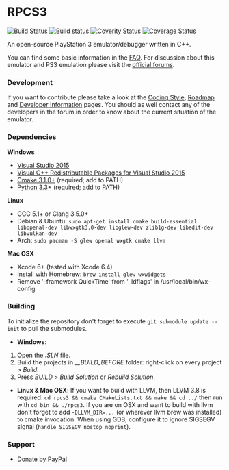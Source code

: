 RPCS3
=====

[![Build Status](https://travis-ci.org/RPCS3/rpcs3.svg?branch=master)](https://travis-ci.org/RPCS3/rpcs3)
[![Build status](https://ci.appveyor.com/api/projects/status/411c4clmiohtx7eo/branch/master?svg=true)](https://ci.appveyor.com/project/rpcs3/rpcs3/branch/master)
[![Coverity Status](https://img.shields.io/coverity/scan/3960.svg)](https://scan.coverity.com/projects/3960)
[![Coverage Status](https://coveralls.io/repos/RPCS3/rpcs3/badge.svg)](https://coveralls.io/r/RPCS3/rpcs3)

An open-source PlayStation 3 emulator/debugger written in C++.

You can find some basic information in the [FAQ](https://github.com/RPCS3/rpcs3/wiki/FAQ). For discussion about this emulator and PS3 emulation please visit the [official forums](http://www.emunewz.net/forum/forumdisplay.php?fid=162).


### Development

If you want to contribute please take a look at the [Coding Style](https://github.com/RPCS3/rpcs3/wiki/Coding-Style), [Roadmap](https://github.com/RPCS3/rpcs3/wiki/Roadmap) and [Developer Information](https://github.com/RPCS3/rpcs3/wiki/Developer-Information) pages. You should as well contact any of the developers in the forum in order to know about the current situation of the emulator.


### Dependencies

__Windows__
* [Visual Studio 2015](https://www.visualstudio.com/en-us/downloads/download-visual-studio-vs.aspx)
* [Visual C++ Redistributable Packages for Visual Studio 2015](http://www.microsoft.com/en-us/download/details.aspx?id=48145)
* [Cmake 3.1.0+](http://www.cmake.org/download/) (required; add to PATH)
* [Python 3.3+](https://www.python.org/downloads/) (required; add to PATH)

__Linux__
* GCC 5.1+ or Clang 3.5.0+
* Debian & Ubuntu: `sudo apt-get install cmake build-essential libopenal-dev libwxgtk3.0-dev libglew-dev zlib1g-dev libedit-dev libvulkan-dev`
* Arch: `sudo pacman -S glew openal wxgtk cmake llvm`

__Mac OSX__
* Xcode 6+ (tested with Xcode 6.4)
* Install with Homebrew: `brew install glew wxwidgets`
* Remove '-framework QuickTime' from '_ldflags' in /usr/local/bin/wx-config


### Building

To initialize the repository don't forget to execute `git submodule update --init` to pull the submodules.
* __Windows__:
1) Open the *.SLN* file.
2) Build the projects in *__BUILD_BEFORE* folder: right-click on every project > *Build*.
3) Press *BUILD* > *Build Solution* or *Rebuild Solution*.
* __Linux & Mac OSX__:
If you want to build with LLVM, then LLVM 3.8 is required.
`cd rpcs3 && cmake CMakeLists.txt && make && cd ../` then run with `cd bin && ./rpcs3`.
If you are on OSX and want to build with llvm don't forget to add `-DLLVM_DIR=...` (or wherever llvm brew was installed) to cmake invocation.
When using GDB, configure it to ignore SIGSEGV signal (`handle SIGSEGV nostop noprint`).

### Support
* [Donate by PayPal](https://www.paypal.com/cgi-bin/webscr?cmd=_donations&business=nekotekina%40gmail%2ecom&lc=US&item_name=RPCS3&currency_code=USD&bn=PP%2dDonationsBF%3abtn_donate_LG%2egif%3aNonHosted)
